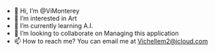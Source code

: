 - 👋 Hi, I’m @ViMonterey
- 👀 I’m interested in Art
- 🌱 I’m currently learning A.I.
- 💞️ I’m looking to collaborate on Managing this application
- 📫 How to reach me? You can email me at Vichellem2@icloud.com

<!---
ViMonterey/ViMonterey is a ✨ special ✨ repository because its `README.md` (this file) appears on your GitHub profile.
You can click the Preview link to take a look at your changes.
--->
